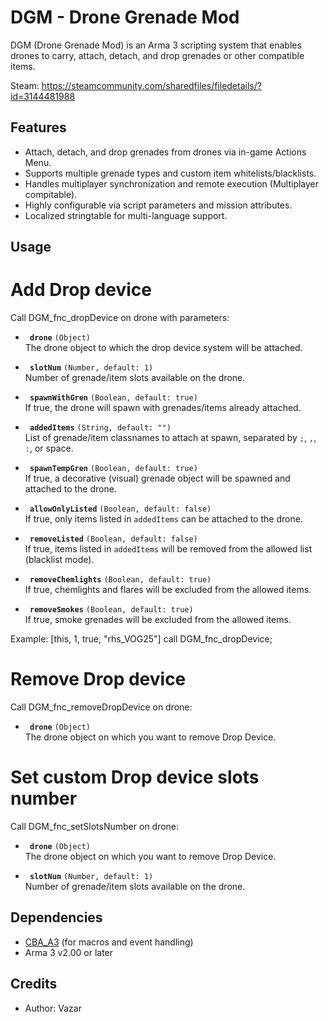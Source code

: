 # DGM - Drone Grenade Mod

DGM (Drone Grenade Mod) is an Arma 3 scripting system that enables drones to carry, attach, detach, and drop grenades or other compatible items.

Steam: https://steamcommunity.com/sharedfiles/filedetails/?id=3144481988

## Features

- Attach, detach, and drop grenades from drones via in-game Actions Menu.
- Supports multiple grenade types and custom item whitelists/blacklists.
- Handles multiplayer synchronization and remote execution (Multiplayer compitable).
- Highly configurable via script parameters and mission attributes.
- Localized stringtable for multi-language support.


## Usage

# Add Drop device

Call DGM_fnc_dropDevice on drone with parameters:
- **` drone`** `(Object)`  
    The drone object to which the drop device system will be attached.

- **` slotNum`** `(Number, default: 1)`  
    Number of grenade/item slots available on the drone.

- **` spawnWithGren`** `(Boolean, default: true)`  
    If true, the drone will spawn with grenades/items already attached.

- **` addedItems`** `(String, default: "")`  
    List of grenade/item classnames to attach at spawn, separated by `;`, `,`, `:`, or space.

- **` spawnTempGren`** `(Boolean, default: true)`  
    If true, a decorative (visual) grenade object will be spawned and attached to the drone.

- **` allowOnlyListed`** `(Boolean, default: false)`  
    If true, only items listed in `addedItems` can be attached to the drone.

- **` removeListed`** `(Boolean, default: false)`  
    If true, items listed in `addedItems` will be removed from the allowed list (blacklist mode).

- **` removeChemlights`** `(Boolean, default: true)`  
    If true, chemlights and flares will be excluded from the allowed items.

- **` removeSmokes`** `(Boolean, default: true)`  
    If true, smoke grenades will be excluded from the allowed items.

Example: 
    [this, 1, true, "rhs_VOG25"] call DGM_fnc_dropDevice;

# Remove Drop device

Call DGM_fnc_removeDropDevice on drone:
- **` drone`** `(Object)`  
    The drone object on which you want to remove Drop Device.

# Set custom Drop device slots number

Call DGM_fnc_setSlotsNumber on drone:
- **` drone`** `(Object)`  
    The drone object on which you want to remove Drop Device.

- **` slotNum`** `(Number, default: 1)`  
    Number of grenade/item slots available on the drone.


## Dependencies

- [CBA_A3](https://github.com/CBATeam/CBA_A3) (for macros and event handling)
- Arma 3 v2.00 or later

## Credits

- Author: Vazar